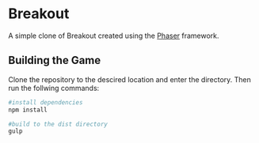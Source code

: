 # Breakout

A simple clone of Breakout created using the [Phaser](http://phaser.io) framework.

## Building the Game
Clone the repository to the descired location and enter the directory. Then run the follwing commands:

```bash
#install dependencies
npm install

#build to the dist directory
gulp
```
